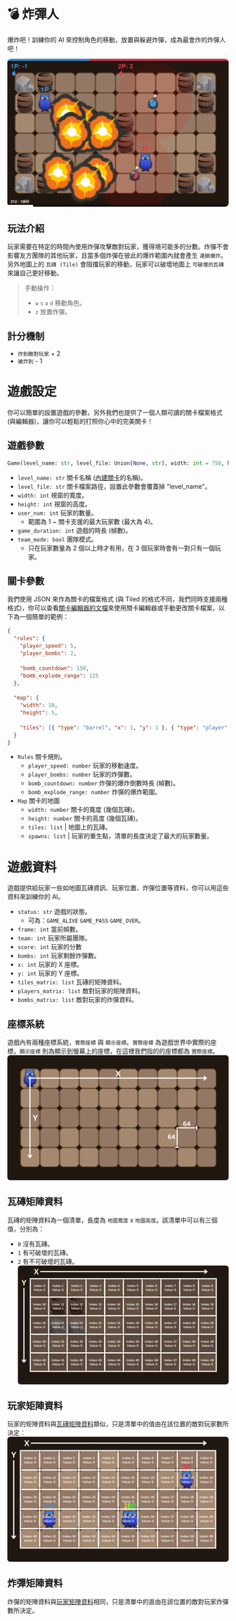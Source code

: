 # 💣 炸彈人
爆炸吧！訓練你的 AI 來控制角色的移動，放置與躲避炸彈，成為最會炸的炸彈人吧！

![game demo](./documents/images/demo.png)

## 玩法介紹
玩家需要在特定的時間內使用炸彈攻擊敵對玩家，獲得境可能多的分數。炸彈不會影響友方團隊的其他玩家，且當多個炸彈在彼此的爆炸範圍內就會產生 `連鎖爆炸`。另外地圖上的 `瓦磚 (Tile)` 會阻擋玩家的移動，玩家可以破壞地圖上 `可破壞的瓦磚` 來讓自己更好移動。

> 手動操作：
> * `w` `s` `a` `d` 移動角色。 
> * `z` 放置炸彈。

## 計分機制
* `炸到敵對玩家` + 2
* `被炸到` - 1

# 遊戲設定
你可以簡單的設置遊戲的參數，另外我們也提供了一個人類可讀的關卡檔案格式 (與編輯器)，讓你可以輕鬆的打照你心中的完美關卡！

## 遊戲參數
```py
Game(level_name: str, level_file: Union[None, str], width: int = 750, height: int = 500, user_num: int = 1, game_duration: int = 1800, team_mode: str = "off")
```
* `level_name: str` 關卡名稱 ([內建關卡](./documents/levels.md)的名稱)。
* `level_file: str` 關卡檔案路徑，設置此參數會覆蓋掉 "level_name"。
* `width: int` 視窗的寬度。 
* `height: int` 視窗的高度。
* `user_num: int` 玩家的數量。
  * 範圍為 1 ~ 關卡支援的最大玩家數 (最大為 4)。
* `game_duration: int` 遊戲的時長 (幀數)。
* `team_mode: bool` 團隊模式。
  * 只在玩家數量為 2 個以上時才有用，在 3 個玩家時會有一對只有一個玩家。

## 關卡參數
我們使用 JSON 來作為關卡的檔案格式 (與 Tiled 的格式不同，我們同時支援兩種格式)，你可以查看[關卡編輯器的文檔](./documents/level_editor.md)來使用關卡編輯器或手動更改關卡檔案，以下為一個簡單的範例：
```json
{
  "rules": {
    "player_speed": 5,
    "player_bombs": 2,

    "bomb_countdown": 150,
    "bomb_explode_range": 125
  },

  "map": {
    "width": 10,
    "height": 5,

    "tiles": [{ "type": "barrel", "x": 1, "y": 1 }, { "type": "player", "x": 0, "y": 0 }]
  }
}
```
* `Rules` 關卡規則。
  * `player_speed: number` 玩家的移動速度。
  * `player_bombs: number` 玩家的炸彈數。
  * `bomb_countdown: number` 炸彈的爆炸倒數時長 (幀數)。
  * `bomb_explode_range: number` 炸彈的爆炸範圍。
* `Map` 關卡的地圖
  * `width: number` 關卡的寬度 (幾個瓦磚)。
  * `height: number` 關卡的高度 (幾個瓦磚)。
  * `tiles: list` | 地圖上的瓦磚。
  * `spawns: list` | 玩家的重生點，清單的長度決定了最大的玩家數量。

# 遊戲資料
遊戲提供給玩家一些如地圖瓦磚資訊、玩家位置、炸彈位置等資料，你可以用這些資料來訓練你的 AI。
* `status: str` 遊戲的狀態。
  * 可為：`GAME_ALIVE` `GAME_PASS` `GAME_OVER`。
* `frame: int` 當前幀數。
* `team: int` 玩家所屬團隊。
* `score: int` 玩家的分數
* `bombs: int` 玩家剩餘炸彈數。
* `x: int` 玩家的 X 座標。
* `y: int` 玩家的 Y 座標。
* `tiles_matrix: list` 瓦磚的矩陣資料。
* `players_matrix: list` 敵對玩家的矩陣資料。
* `bombs_matrix: list` 敵對玩家的炸彈資料。

## 座標系統
遊戲內有兩種座標系統，`實際座標` 與 `顯示座標`。`實際座標` 為遊戲世界中實際的座標，`顯示座標` 則為顯示到螢幕上的座標，在這裡我們指的的座標都為 `實際座標`。
![coordinate system](./documents/images/coordinate.png)

## 瓦磚矩陣資料
瓦磚的矩陣資料為一個清單，長度為 `地圖寬度` x `地圖高度`。該清單中可以有三個值，分別為：
* `0` 沒有瓦磚。
* `1` 有可破壞的瓦磚。
* `2` 有不可破壞的瓦磚。
![tiles matrix data](./documents/images/tiles_matrix.png)

## 玩家矩陣資料
玩家的矩陣資料與[瓦磚矩陣資料](#瓦磚矩陣資料)類似，只是清單中的值由在該位置的敵對玩家數所決定：
![players matrix data](./documents/images/players_matrix.png)

## 炸彈矩陣資料
炸彈的矩陣資料與[玩家矩陣資料](#玩家矩陣資料)相同，只是清單中的直由在該位置的敵對玩家炸彈數所決定。
